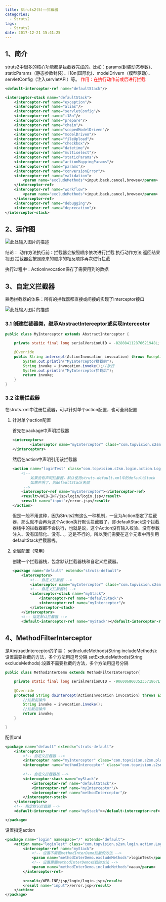 ```yaml
---
title: Struts2(5)——拦截器
categories:
  - Struts2
tags:
  - Struts2
date: 2017-12-21 15:41:25
---
```


## 1、简介

struts2中很多的核心功能都是拦截器完成的。比如：params(封装动态参数)、staticParams（静态参数封装）、i18n(国际化)、modelDrivern（模型驱动）、servletConfig（注入servletAPI）等。
<font color="red">作用：在执行动作前或后进行拦截</font>
<!-- more -->

```xml
<default-interceptor-ref name="defaultStack"/>
```
```xml
<interceptor-stack name="defaultStack">
    <interceptor-ref name="exception"/>
    <interceptor-ref name="alias"/>
    <interceptor-ref name="servletConfig"/>
    <interceptor-ref name="i18n"/>
    <interceptor-ref name="prepare"/>
    <interceptor-ref name="chain"/>
    <interceptor-ref name="scopedModelDriven"/>
    <interceptor-ref name="modelDriven"/>
    <interceptor-ref name="fileUpload"/>
    <interceptor-ref name="checkbox"/>
    <interceptor-ref name="datetime"/>
    <interceptor-ref name="multiselect"/>
    <interceptor-ref name="staticParams"/>
    <interceptor-ref name="actionMappingParams"/>
    <interceptor-ref name="params"/>
    <interceptor-ref name="conversionError"/>
    <interceptor-ref name="validation">
        <param name="excludeMethods">input,back,cancel,browse</param>
    </interceptor-ref>
    <interceptor-ref name="workflow">
        <param name="excludeMethods">input,back,cancel,browse</param>
    </interceptor-ref>
    <interceptor-ref name="debugging"/>
    <interceptor-ref name="deprecation"/>
</interceptor-stack>
```

## 2、运作图
![此处输入图片的描述][1]

结论：
    动作方法执行前：拦截器会按照顺序依次进行拦截
    执行动作方法
    返回结果视图
拦截器会按照原来的顺序的相反顺序再次进行拦截

执行过程中：ActionInvocation保存了需要用到的数据


## 3、自定义拦截器
熟悉拦截器的体系：所有的拦截器都直接或间接的实现了Interceptor接口

![此处输入图片的描述][2]

### 3.1 创建拦截器类，继承AbstractInterceptor或实现Interceotor

```java
public class MyInterceptor extends AbstractInterceptor {

    private static final long serialVersionUID = -828084112876621948L;

    @Override
    public String intercept(ActionInvocation invocation) throws Exception {
        System.out.println("MyInterceptor拦截前");
        String invoke = invocation.invoke();//放行
        System.out.println("MyInterceptor拦截后");
        return invoke;
    }
}
```
    
### 3.2 注册拦截器

在struts.xml中注册拦截器，可以针对单个action配置，也可全局配置
    

 1. 针对单个action配置

    首先在package中声明拦截器
    ```xml
    <interceptors>
    		<interceptor name="myInterceptor" class="com.topvision.s2sm.plantform.interceptor.MyInterceptor"></interceptor>
    </interceptors>
    ```
    然后在action中声明引用该拦截器
    ```xml
    <action name="loginTest" class="com.topvision.s2sm.login.action.LoginAction" method="loginTest">
		<!-- 
			如果没有声明拦截器，默认使用struts-default.xml中的defaultStack
			如果声明了，则defaultStack失效
		 -->
		<interceptor-ref name="myInterceptor"></interceptor-ref>
		<result>/WEB-INF/jsp/login/login.jsp</result>
		<result name="input">/error.jsp</result>
	</action>
    ```
    但是一般不用这种，因为Struts2有这么一种机制，一旦为Action指定了拦截器，那么就不会再为这个Action执行默认拦截器了，即defaultStack这个拦截器栈中的拦截器都不会执行，也就是说，这个Action没有输入校验、没有参数注入、没有国际化、没有…，这是不行的，所以我们需要在这个<action>元素中再引用defaultStack拦截器栈。
    
 2. 全局配置（常用）

    创建一个拦截器栈，包含默认拦截器栈和自定义拦截器。

    ```xml
    <package name="default" extends="struts-default">
    	<interceptors>
	    	<!-- 自定义拦截器 -->
    		<interceptor name="myInterceptor" class="com.topvision.s2sm.plantform.interceptor.MyInterceptor"></interceptor>
    		<!-- 自定义拦截器栈 -->
    		<interceptor-stack name="myStack">
    			<interceptor-ref name="defaultStack"/>
    			<interceptor-ref name="myInterceptor"/>
    		</interceptor-stack>
    	</interceptors>
    	<!-- 指定默认拦截器 -->
    	<default-interceptor-ref name="myStack"></default-interceptor-ref>
    ```

## 4、MethodFilterInterceptor

是AbstractInterceptor的子类：
setIncludeMethods(String includeMethods):设置需要拦截的方法，多个方法用逗号分隔
setExcludeMethods(String excludeMethods):设置不需要拦截的方法，多个方法用逗号分隔

 
```java
public class MethodInterDemo extends MethodFilterInterceptor{

    private static final long serialVersionUID = -9060068603523571867L;
    
    @Override
    protected String doIntercept(ActionInvocation invocation) throws Exception {
        //拦截前操作
        String invoke = invocation.invoke();
        //拦截后操作
        return invoke;
    }

}
```

配置xml
```xml
<package name="default" extends="struts-default">
	<interceptors>
    	<!-- 自定义拦截器 -->
		<interceptor name="myInterceptor" class="com.topvision.s2sm.plantform.interceptor.MyInterceptor"></interceptor>
		<interceptor name="methodInterceptor" class="com.topvision.s2sm.plantform.interceptor.MethodInterDemo"></interceptor>
		
		<!-- 自定义拦截器栈 -->
		<interceptor-stack name="myStack">
			<interceptor-ref name="defaultStack"/>
			<interceptor-ref name="myInterceptor"/>
			<interceptor-ref name="methodInterceptor"/>
		</interceptor-stack>
	</interceptors>
	<!-- 指定默认拦截器 -->
	<default-interceptor-ref name="myStack"></default-interceptor-ref>

</package>
```

设置指定action

```xml
<package name="login" namespace="/" extends="default">
	<action name="loginTest" class="com.topvision.s2sm.login.action.LoginAction" method="loginTest">
		<interceptor-ref name="myStack">
			<!-- 设置不需要methodInterDemo拦截的方法 -->
			<param name="methodInterDemo.excludeMethods">loginTest</param>
			<!-- 设置需要methodInterDemo拦截的方法 -->
			<param name="methodInterDemo.includeMethods">aaa</param>
		</interceptor-ref>
		
		<result>/WEB-INF/jsp/login/login.jsp</result>
		<result name="input">/error.jsp</result>
	</action>
</package>
```

 

 
  [1]: https://raw.githubusercontent.com/kevinXiao2016/kevinXiao2016.github.io/hexo/imageStorage/struts/struts2.png
  [2]: https://raw.githubusercontent.com/kevinXiao2016/kevinXiao2016.github.io/hexo/imageStorage/struts/Interceptor.png